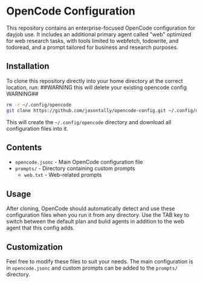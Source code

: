 # OpenCode Configuration

This repository contains an enterprise-focused OpenCode configuration for dayjob use. It includes an additional primary agent called "web" optimized for web research tasks, with tools limited to webfetch, todowrite, and todoread, and a prompt tailored for business and research purposes.

## Installation

To clone this repository directly into your home directory at the correct location, run:
##WARNING this will delete your existing opencode config WARNING## 

```bash
rm -r ~/.config/opencode
git clone https://github.com/jasontally/opencode-config.git ~/.config/opencode
```

This will create the `~/.config/opencode` directory and download all configuration files into it.

## Contents

- `opencode.jsonc` - Main OpenCode configuration file
- `prompts/` - Directory containing custom prompts
  - `web.txt` - Web-related prompts

## Usage

After cloning, OpenCode should automatically detect and use these configuration files when you run it from any directory. Use the TAB key to switch between the default plan and bulid agents in addition to the web agent that this config adds.

## Customization

Feel free to modify these files to suit your needs. The main configuration is in `opencode.jsonc` and custom prompts can be added to the `prompts/` directory.

